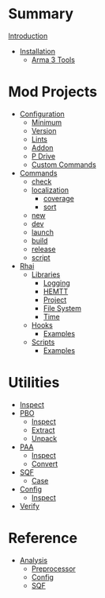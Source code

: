 # Summary

[Introduction](README.md)

- [Installation](installation/index.md)
  - [Arma 3 Tools](installation/arma3tools.md)

# Mod Projects

- [Configuration](configuration/index.md)
  - [Minimum](configuration/minimum.md)
  - [Version](configuration/version.md)
  - [Lints](configuration/lints.md)
  - [Addon](configuration/addon.md)
  - [P Drive](configuration/p-drive.md)
  - [Custom Commands](configuration/custom-commands.md)
- [Commands](commands/index.md)
  - [check](commands/check.md)
  - [localization]()
    - [coverage](commands/localization/coverage.md)
    - [sort](commands/localization/sort.md)
  - [new](commands/new.md)
  - [dev](commands/dev.md)
  - [launch](commands/launch.md)
  - [build](commands/build.md)
  - [release](commands/release.md)
  - [script](commands/script.md)
- [Rhai](rhai/index.md)
  - [Libraries](rhai/library/index.md)
    - [Logging](rhai/library/logging.md)
    - [HEMTT](rhai/library/hemtt.md)
    - [Project](rhai/library/project.md)
    - [File System](rhai/library/filesystem.md)
    - [Time](rhai/library/time.md)
  - [Hooks](rhai/hooks/index.md)
    - [Examples](rhai/hooks/examples.md)
  - [Scripts](rhai/scripts/index.md)
    - [Examples](rhai/scripts/examples.md)

# Utilities

- [Inspect](utilities/inspect.md)
- [PBO]()
  - [Inspect](utilities/pbo/inspect.md)
  - [Extract](utilities/pbo/extract.md)
  - [Unpack](utilities/pbo/unpack.md)
- [PAA]()
  - [Inspect](utilities/paa/inspect.md)
  - [Convert](utilities/paa/convert.md)
- [SQF]()
  - [Case](utilities/sqf/case.md)
- [Config]()
  - [Inspect](utilities/config/inspect.md)
- [Verify](utilities/signing/verify.md)

# Reference

- [Analysis](analysis/index.md)
  - [Preprocessor](analysis/preprocessor.md)
  - [Config](analysis/config.md)
  - [SQF](analysis/sqf.md)

<!--
# Modding Guide

- [Getting Started](getting-started/index.md)
- [Project Structure](project-structure/index.md)
    - [Prefixing](project-structure/prefixing.md)
    - [Addons](project-structure/addons.md)
    - [Optionals](project-structure/optionals.md)
 -->
